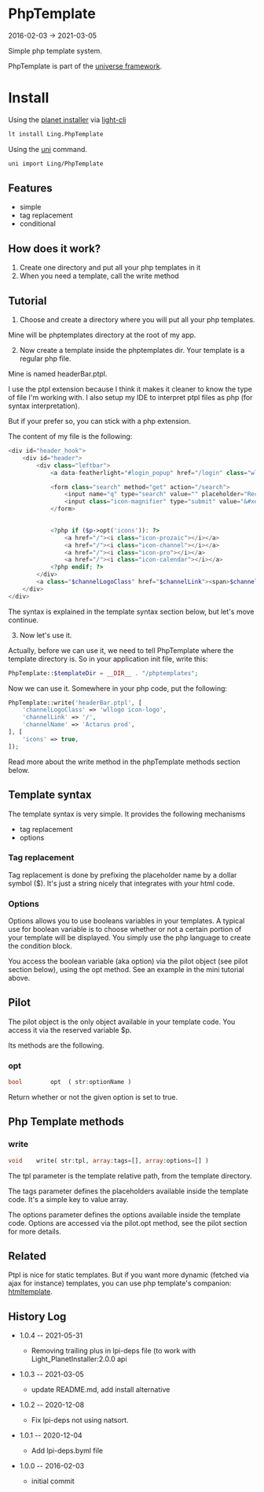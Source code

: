 PhpTemplate
===============
2016-02-03 -> 2021-03-05



Simple php template system.


PhpTemplate is part of the [universe framework](https://github.com/karayabin/universe-snapshot).


Install
==========
Using the [planet installer](https://github.com/lingtalfi/Light_PlanetInstaller) via [light-cli](https://github.com/lingtalfi/Light_Cli)
```bash
lt install Ling.PhpTemplate
```

Using the [uni](https://github.com/lingtalfi/universe-naive-importer) command.
```bash
uni import Ling/PhpTemplate
```






Features
--------------

- simple
- tag replacement
- conditional



How does it work?
-----------------

1. Create one directory and put all your php templates in it
2. When you need a template, call the write method
 



Tutorial
------------

1. Choose and create a directory where you will put all your php templates.

Mine will be phptemplates directory at the root of my app. 


2. Now create a template inside the phptemplates dir.
Your template is a regular php file.

Mine is named headerBar.ptpl.

I use the ptpl extension because I think it  makes it cleaner to know the type of file I'm working with.
I also setup my IDE to interpret ptpl files as php (for syntax interpretation).

But if your prefer so, you can stick with a php extension.
 
The content of my file is the following:
 
```php
<div id="header_hook">
    <div id="header">
        <div class="leftbar">
            <a data-featherlight="#login_popup" href="/login" class="wllogin wlbutton">LOGIN</a>

            <form class="search" method="get" action="/search">
                <input name="q" type="search" value="" placeholder="Rechercher un élément">
                <input class="icon-magnifier" type="submit" value="&#xe905;">
            </form>
            

            <?php if ($p->opt('icons')): ?>
                <a href="/"><i class="icon-prozaic"></i></a>
                <a href="/"><i class="icon-channel"></i></a>
                <a href="/"><i class="icon-pro"></i></a>
                <a href="/"><i class="icon-calendar"></i></a>
            <?php endif; ?>
        </div>
        <a class="$channelLogoClass" href="$channelLink"><span>$channelName</span></a>
    </div>
</div> 
``` 
 
The syntax is explained in the template syntax section below, but let's move continue. 
 

3. Now let's use it.

Actually, before we can use it, we need to tell PhpTemplate where the template directory is.
So in your application init file, write this:

```php 
PhpTemplate::$templateDir = __DIR__ . "/phptemplates"; 
```

Now we can use it.
Somewhere in your php code, put the following:


```php
PhpTemplate::write('headerBar.ptpl', [
    'channelLogoClass' => 'wllogo icon-logo',
    'channelLink' => '/',
    'channelName' => 'Actarus prod',
], [
    'icons' => true,
]);
```

Read more about the write method in the phpTemplate methods section below.






Template syntax
------------------

The template syntax is very simple.
It provides the following mechanisms

- tag replacement
- options


### Tag replacement 

Tag replacement is done by prefixing the placeholder name by a dollar symbol ($).
It's just a string nicely that integrates with your html code.


### Options

Options allows you to use booleans variables in your templates.
A typical use for boolean variable is to choose whether or not a certain portion of your template will 
be displayed. 
You simply use the php language to create the condition block.

You access the boolean variable (aka option) via the pilot object (see pilot section below),
using the opt method. See an example in the mini tutorial above.




Pilot
---------

The pilot object is the only object available in your template code.
You access it via the reserved variable $p.
 
Its methods are the following.
 
 
### opt 
 
```php
bool        opt  ( str:optionName )
``` 

Return whether or not the given option is set to true.

 
 
 
Php Template methods
----------------------

### write

```php
void    write( str:tpl, array:tags=[], array:options=[] )
```

The tpl parameter is the template relative path, from the template directory.

The tags parameter defines the placeholders available inside the template code.
It's a simple key to value array.

The options parameter defines the options available inside the template code.
Options are accessed via the pilot.opt method, see the pilot section for more details.

 
 
 
 

Related
------------

Ptpl is nice for static templates.
But if you want more dynamic (fetched via ajax for instance) templates, 
you can use php template's companion: [htmltemplate](https://github.com/lingtalfi/HtmlTemplate).









History Log
------------------

- 1.0.4 -- 2021-05-31

    - Removing trailing plus in lpi-deps file (to work with Light_PlanetInstaller:2.0.0 api

- 1.0.3 -- 2021-03-05

    - update README.md, add install alternative

- 1.0.2 -- 2020-12-08

    - Fix lpi-deps not using natsort.

- 1.0.1 -- 2020-12-04

    - Add lpi-deps.byml file

- 1.0.0 -- 2016-02-03

    - initial commit
    
    